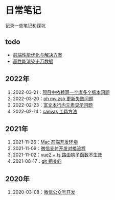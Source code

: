 # 日常笔记

记录一些笔记和踩坑

## todo

- [前端性能优化与解决方案](src/前端性能优化与解决方案.md)
- [高性能渲染十万数据](src/高性能渲染十万条数据.md)

## 2022年

1. 2022-03-21：[项目中依赖同一个库多个版本问题](src/引用多个版本npm包.md)
2. 2022-03-20：[oh my zsh 更新失败问题](src/zsh更新.md)
3. 2022-02-23：[富文本行内元素显示问题](src/富文本内容样式问题.md)
4. 2022-02-14：[canvas 工具方法](https://github.com/tangxve/canvasUtils)

## 2021年

1. 2021-11-26：[Mac 前端开发环境](src/Mac前端开发环境.md)
3. 2021-11-09：[微信支付开发对接流程](src/微信支付开发流程.md)
4. 2021-11-02：[vue2 + ts 路由钩子函数不生效](src/vue2+ts路由钩子函数不生效.md)
5. 2021-08-17：[git 相关的](src/git.md)

## 2020年

1. 2020-03-08：[微信公众号开发](src/微信公众号开发流程.md)

